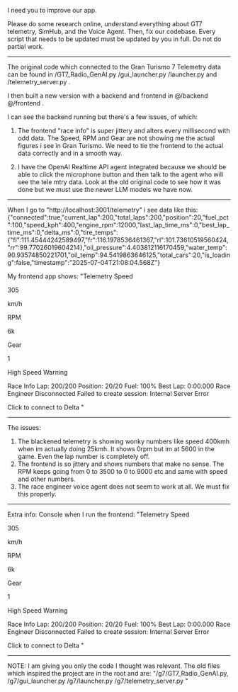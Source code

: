I need you to improve our app. 

Please do some research online, understand everything about GT7 telemetry, SimHub, and the Voice Agent. Then, fix our codebase. Every script that needs to be updated must be updated by you in full. Do not do partial work. 


--- 
The original code which connected to the Gran Turismo 7 Telemetry data can be found in /GT7_Radio_GenAI.py /gui_launcher.py /launcher.py and /telemetry_server.py . 

I then built a new version with a backend and frontend in @/backend @/frontend . 

I can see the backend running but there's a few issues, of which: 

1. The frontend "race info" is super jittery and alters every millisecond with odd data. 
The Speed, RPM and Gear are not showing me the actual figures i see in Gran Turismo. 
We need to tie the frontend to the actual data correctly and in a smooth way. 

2. I have the OpenAI Realtime API agent integrated because we should be able to click the microphone button and then talk to the agent who will see the tele	mtry data. Look at the old original code to see how it was done but we must use the newer LLM models we have now. 

---

When I go to "http://localhost:3001/telemetry" i see data like this: {"connected":true,"current_lap":200,"total_laps":200,"position":20,"fuel_pct":100,"speed_kph":400,"engine_rpm":12000,"last_lap_time_ms":0,"best_lap_time_ms":0,"delta_ms":0,"tire_temps":{"fl":111.45444242589497,"fr":116.1978536461367,"rl":101.73610519560424,"rr":99.77026019604214},"oil_pressure":4.403812116170459,"water_temp":90.93574850221701,"oil_temp":94.5419863646125,"total_cars":20,"is_loading":false,"timestamp":"2025-07-04T21:08:04.568Z"}


My frontend app shows: "Telemetry
Speed

305

km/h

RPM

6k

Gear

1

High Speed Warning

Race Info
Lap: 200/200
Position: 20/20
Fuel: 100%
Best Lap: 0:00.000
Race Engineer
Disconnected
Failed to create session: Internal Server Error


Click to connect to Delta
"

----

The issues: 
1. The blackened telemetry is showing wonky numbers like speed 400kmh when im actually doing 25kmh. It shows 0rpm but im at 5600 in the game. Even the lap number is completely off. 
2. The frontend is so jittery and shows numbers that make no sense. The RPM keeps going from 0 to 3500 to 0 to 9000 etc and same with speed and other numbers. 
3. The race engineer voice agent does not seem to work at all. We must fix this properly. 

---


Extra info:
Console when I run the frontend: "Telemetry
Speed

305

km/h

RPM

6k

Gear

1

High Speed Warning

Race Info
Lap: 200/200
Position: 20/20
Fuel: 100%
Best Lap: 0:00.000
Race Engineer
Disconnected
Failed to create session: Internal Server Error


Click to connect to Delta
"

---

NOTE: I am giving you only the code I thought was relevant. The old files which inspired the project are in the root and are: "/g7/GT7_Radio_GenAI.py,
/g7/gui_launcher.py
/g7/launcher.py
/g7/telemetry_server.py "